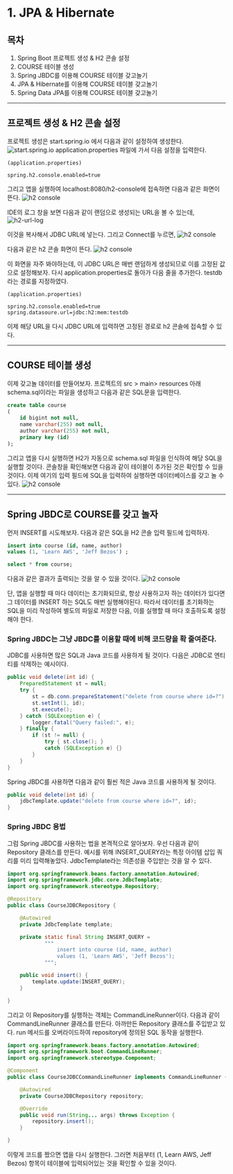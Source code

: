 # 1. JPA & Hibernate

## 목차
1. Spring Boot 프로젝트 생성 & H2 콘솔 설정
2. COURSE 테이블 생성
3. Spring JBDC를 이용해 COURSE 테이블 갖고놀기
4. JPA & Hibernate를 이용해 COURSE 테이블 갖고놀기
5. Spring Data JPA를 이용해 COURSE 테이블 갖고놀기

---

## 프로젝트 생성 & H2 콘솔 설정

프로젝트 생성은 start.spring.io 에서 다음과 같이 설정하여 생성한다.
![start.spring.io](./spring-initializr.png)
application.properties 파일에 가서 다음 설정을 입력한다.
```
(application.properties)

spring.h2.console.enabled=true
```
그리고 앱을 실행하여 localhost:8080/h2-console에 접속하면 다음과 같은 화면이 뜬다.
![h2 console](./h2-console-1.png)

IDE의 로그 창을 보면 다음과 같이 랜덤으로 생성되는 URL을 볼 수 있는데,
![h2-url-log](./h2-url-log.png)

이것을 복사해서 JDBC URL에 넣는다. 그리고 Connect를 누르면,
![h2 console](./h2-console-2.png)

다음과 같은 h2 콘솔 화면이 뜬다.
![h2 console](./h2-console-3.png)

이 화면을 자주 봐야하는데, 이 JDBC URL은 매번 랜덤하게 생성되므로 이를 고정된 값으로 설정해보자.
다시 application.properties로 돌아가 다음 줄을 추가한다. testdb라는 경로를 지정하였다.
```
(application.properties)

spring.h2.console.enabled=true
spring.datasoure.url=jdbc:h2:mem:testdb
```
이제 해당 URL을 다시 JDBC URL에 입력하면 고정된 경로로 h2 콘솔에 접속할 수 있다.

---

## COURSE 테이블 생성

이제 갖고놀 데이터를 만들어보자. 프로젝트의 src  > main> resources 아래 schema.sql이라는 파일을 생성하고 다음과 같은 SQL문을 입력한다.
```sql
create table course
(
    id bigint not null,
    name varchar(255) not null,
    author varchar(255) not null,
    primary key (id)
);
```
그리고 앱을 다시 실행하면 H2가 자동으로 schema.sql 파일을 인식하여 해당 SQL을 실행할 것이다. 콘솔창을 확인해보면 다음과 같이 테이블이 추가된 것은 확인할 수 있을 것이다. 이제 여기의 입력 필드에 SQL을 입력하여 실행하면 데이터베이스를 갖고 놀 수 있다.
![h2 console](./h2-console-4.png)

---

## Spring JBDC로 COURSE를 갖고 놀자

먼저 INSERT를 시도해보자. 다음과 같은 SQL을 H2 콘솔 입력 필드에 입력하자.
```sql
insert into course (id, name, author) 
values (1, 'Learn AWS', 'Jeff Bezos') ;

select * from course;
``` 
다음과 같은 결과가 출력되는 것을 알 수 있을 것이다. 
![h2 console](./h2-console-5.png)

단, 앱을 실행할 때 마다 데이터는 초기화되므로, 항상 사용하고자 하는 데이터가 있다면 그 데이터를 INSERT 하는 SQL도 매번 실행해야된다. 따라서 데이터를 초기화하는 SQL을 미리 작성하여 별도의 파일로 저장한 다음, 이를 실행할 때 마다 호출하도록 설정해야 한다. 

### Spring JBDC는 그냥 JBDC를 이용할 때에 비해 코드량을 확 줄여준다.

JDBC를 사용하면 많은 SQL과 Java 코드를 사용하게 될 것이다. 다음은 JDBC로 엔티티를 삭제하는 예시이다.
```java
public void delete(int id) {
    PreparedStatement st = null;
    try {
        st = db.conn.prepareStatement("delete from course where id=?");
        st.setInt(1, id);
        st.execute();
    } catch (SQLException e) {
        logger.fatal("Query failed:", e);
    } finally {
        if (st != null) {
            try { st.close(); }
            catch (SQLException e) {}
        }
    }
}
```
Spring JBDC를 사용하면 다음과 같이 훨씬 적은 Java 코드를 사용하게 될 것이다.
```java
public void delete(int id) {
    jdbcTemplate.update("delete from course where id=?", id);
}
```
### Spring JBDC 용법

그럼 Spring JBDC를 사용하는 법을 본격적으로 알아보자. 우선 다음과 같이 Repository 클래스를 만든다. 예시를 위해 INSERT_QUERY라는 특정 아이템 삽입 쿼리를 미리 입력해놓았다. JdbcTemplate라는 의존성을 주입받는 것을 알 수 있다.
```java
import org.springframework.beans.factory.annotation.Autowired;
import org.springframework.jdbc.core.JdbcTemplate;
import org.springframework.stereotype.Repository;

@Repository
public class CourseJDBCRepository {

    @Autowired
    private JdbcTemplate template;

    private static final String INSERT_QUERY =
            """
                insert into course (id, name, author)
                values (1, 'Learn AWS', 'Jeff Bezos');
            """;

    public void insert() {
        template.update(INSERT_QUERY);
    }

}
```

그리고 이 Repository를 실행하는 객체는 CommandLineRunner이다. 다음과 같이 CommandLineRunner 클래스를 만든다. 아까만든 Repository 클래스를 주입받고 있다. run 메서드를 오버라이드하여 repository에 정의된 SQL 동작을 실행한다.
```java
import org.springframework.beans.factory.annotation.Autowired;
import org.springframework.boot.CommandLineRunner;
import org.springframework.stereotype.Component;

@Component
public class CourseJDBCCommandLineRunner implements CommandLineRunner {

    @Autowired
    private CourseJDBCRepository repository;

    @Override
    public void run(String... args) throws Exception {
        repository.insert();
    }

}
```

이렇게 코드를 짰으면 앱을 다시 실행한다. 그러면 처음부터 (1, Learn AWS, Jeff Bezos) 항목이 테이블에 입력되어있는 것을 확인할 수 있을 것이다.
